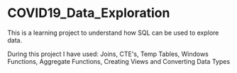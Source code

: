 # COVID19_Data_Exploration
This is a learning project to understand how SQL can be used to explore data.

During this project I have used: Joins, CTE's, Temp Tables, Windows Functions, Aggregate Functions, Creating Views and Converting Data Types
